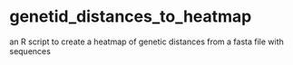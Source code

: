 # genetid_distances_to_heatmap
an R script to create a heatmap of genetic distances from a fasta file with sequences
